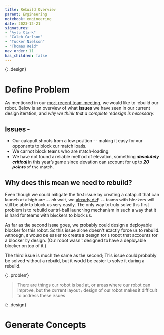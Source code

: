 ```yaml
---
title: Rebuild Overview
parent: Engineering
notebook: engineering
date: 2023-12-21
signatures:
- "Ayla Clark"
- "Caleb Carlson"
- "Tucker Nielson"
- "Thomas Reid"
nav_order: 11
has_children: false
---
```


{: .design}
# Define Problem

As mentioned in our [most recent team meeting]({{site.url}}/docs/TeamHistory/2023-12-21-RobotRebuild.html),  we would like to rebuild our robot. Below is an overview of what **issues** we have seen in our current design iteration, and *why we think that a complete redesign is necessary*.

## Issues -

* Our catapult shoots from a low position -- making it easy for our opponents to block our match loads.
* We cannot block teams who are match-loading.
* We have not found a reliable method of elevation, something ***absolutely critical*** in this year’s game since elevation can account for up to ***20 points*** of the match.

## Why does this mean we need to rebuild?

Even though we could mitigate the first issue by creating a catapult that can launch at a high arc -- oh wait, we [already did]({{site.url}}/docs/engineering/2023-09-22-CatapultRebuild.html)! -- teams with blockers will still be able to block us very easily. The only way to truly solve this first problem is to rebuild our tri-ball launching mechanism in such a way that it is hard for teams with blockers to block us.

As far as the second issue goes, we probably could design a deployable blocker for this robot. So this issue alone doesn't exactly force us to rebuild. Although, it would be easier to create a design for a robot that accounts for a blocker by design. (Our robot wasn't designed to have a deployable blocker on top of it.)

The third issue is much the same as the second; This issue could probably be solved without a rebuild, but it would be easier to solve it during a rebuild.

{: .problem}
>
> There are things our robot is bad at, or areas where our robot can improve, but the current layout / design of our robot makes it difficult to address these issues 

{: .design}
# Generate Concepts


